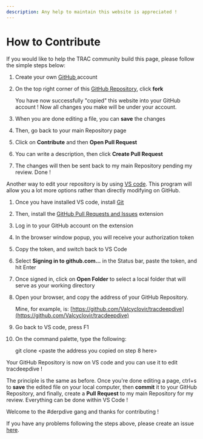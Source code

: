 ```yaml
---
description: Any help to maintain this website is appreciated !
---
```


# How to Contribute

If you would like to help the TRAC community build this page, please follow the simple steps below:

1. Create your own [GitHub ](https://github.com/)account
2.  On the top right corner of this [GitHub Repository](https://github.com/Valcyclovir/tracdeepdive), click **fork**&#x20;

    You have now successfully "copied" this website into your GitHub account ! Now all changes you make will be under your account.&#x20;
3. When you are done editing a file, you can **save** the changes
4. Then, go back to your main Repository page
5. &#x20;Click on **Contribute** and then **Open Pull Request**
6. You can write a description, then click **Create Pull Request**
7. &#x20;The changes will then be sent back to my main Repository pending my review. Done !

Another way to edit your repository is by using [VS code](https://code.visualstudio.com/). This program will allow you a lot more options rather than directly modifying on GitHub.&#x20;

1. Once you have installed VS code, install [Git](https://git-scm.com/download)
2. Then, install the [GitHub Pull Requests and Issues](https://marketplace.visualstudio.com/items?itemName=GitHub.vscode-pull-request-github) extension
3. Log in to your GitHub account on the extension
4. In the browser window popup, you will receive your authorization token
5. Copy the token, and switch back to VS Code
6. Select **Signing in to github.com...** in the Status bar, paste the token, and hit Enter
7. Once signed in, click on **Open Folder** to select a local folder that will serve as your working directory
8.  Open your browser, and copy the address of your GitHub Repository.&#x20;

    Mine, for example, is: [https://github.com/Valcyclovir/tracdeepdive](https://github.com/Valcyclovir/tracdeepdive)
9. Go back to VS code, press F1
10. On the command palette, type the following:

    git clone \<paste the address you copied on step 8 here>

Your GitHub Repository is now on VS code and you can use it to edit tracdeepdive !

The principle is the same as before. Once you're done editing a page, ctrl+s to **save** the edited file on your local computer, then **commit** it to your GitHub Repository, and finally, create a **Pull Request** to my main Repository for my review. Everything can be done within VS Code !

Welcome to the #derpdive gang and thanks for contributing !

If you have any problems following the steps above, please create an issue [here](https://github.com/Valcyclovir/tracdeepdive/issues).&#x20;

